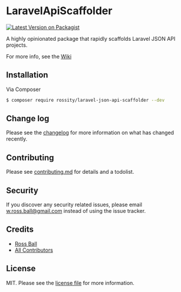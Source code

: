 # LaravelApiScaffolder

[![Latest Version on Packagist][ico-version]][link-packagist]

A highly opinionated package that rapidly scaffolds Laravel JSON API projects.

For more info, see the [Wiki][link-wiki]

## Installation

Via Composer

``` bash
$ composer require rossity/laravel-json-api-scaffolder --dev
```
## Change log

Please see the [changelog](changelog.md) for more information on what has changed recently.

## Contributing

Please see [contributing.md](contributing.md) for details and a todolist.

## Security

If you discover any security related issues, please email w.ross.ball@gmail.com instead of using the issue tracker.

## Credits

- [Ross Ball][link-author]
- [All Contributors][link-contributors]

## License

MIT. Please see the [license file](license.md) for more information.

[ico-version]: https://img.shields.io/packagist/v/rossity/laravel-json-api-scaffolder.svg?style=flat-square
[ico-downloads]: https://img.shields.io/packagist/dt/rossity/laravel-json-api-scaffolder.svg?style=flat-square
[ico-travis]: https://img.shields.io/travis/rossity/laravel-json-api-scaffolder/master.svg?style=flat-square
[ico-styleci]: https://styleci.io/repos/12345678/shield

[link-packagist]: https://packagist.org/packages/rossity/laravel-json-api-scaffolder
[link-downloads]: https://packagist.org/packages/rossity/laravel-json-api-scaffolder
[link-travis]: https://travis-ci.org/rossity/laravelapiscaffolder
[link-styleci]: https://styleci.io/repos/12345678
[link-author]: https://github.com/rossity
[link-contributors]: ../../contributors
[link-wiki]: https://github.com/rossity/laravel-json-api-scaffolder/wiki
